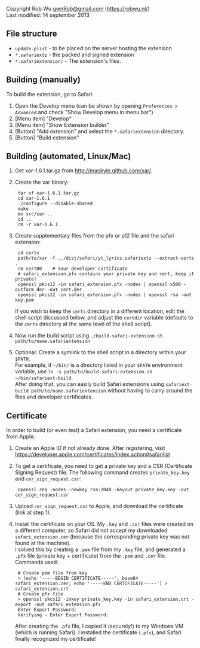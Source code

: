 Copyright Rob Wu <gwnRob@gmail.com> (https://robwu.nl/)  
Last modified: 14 september 2013

## File structure
* `update.plist` - to be placed on the server hosting the extension
* `*.safariextz` - the packed and signed extension
* `*.safariextension/` - The extension's files.

## Building (manually)
To build the extension, go to Safari:

1. Open the Develop menu (can be shown by opening `Preferences > Advanced` and check "Show Develop menu in menu bar")
2. [Menu item] "Develop"
3. [Menu item] "Show Extension builder"
4. [Button] "Add extension" and select the `*.safariextension` directory.
5. [Button] "Build extension"


## Building (automated, Linux/Mac)
1. Get xar-1.6.1.tar.gz from http://mackyle.github.com/xar/.
2. Create the xar binary:

        tar xf xar-1.6.1.tar.gz
        cd xar-1.6.1
        ./configure --disable-shared
        make
        mv src/xar ..
        cd ..
        rm -r xar-1.6.1

3. Create supplementary files from the pfx or p12 file and the safari extension:

        cd certs
        path/to/xar -f ../dist/safari/yt_lyrics.safariextz --extract-certs .
        rm cert00    # Your developer certificate
        # safari_extension.pfx contains your private key and cert, keep it private!
        openssl pkcs12 -in safari_extension.pfx -nodes | openssl x509 -outform der -out cert.der
        openssl pkcs12 -in safari_extension.pfx -nodes | openssl rsa -out key.pem

   If you wish to keep the `certs` directory in a different location, edit the shell script discussed
   below, and adjust the `certdir` variable (defaults to the `certs` directory at the same level of the shell script).

4. Now run the build script using `./build-safari-extension.sh path/to/name.safariextension`
5. Optional: Create a symlink to the shell script in a directory within your `$PATH`.  
   For example, if `~/bin/` is a directory listed in your `$PATH` environment variable, use
   `ln -s path/to/build-safari-extension.sh ~/bin/safariext-build`.  
   After doing that, you can easily build Safari extensions using `safariext-build path/to/name.safariextension`
   without having to carry around the files and developer certificates.


## Certificate
In order to build (or even test) a Safari extension, you need a certificate from Apple.

1. Create an Apple ID if not already done. After registering, visit 
   https://developer.apple.com/certificates/index.action#safarilist
2. To get a certificate, you need to get a private key and a CSR (Certificate Signing Request) file.
   The following command creates `private_key.key` and `cer_sign_request.csr`:

        openssl req -nodes -newkey rsa:2048 -keyout private_key.key -out cer_sign_request.csr
3. Upload `cer_sign_request.csr` to Apple, and download the certificate (link at step 1).
4. Install the certificate on your OS.
   My `.key` and `.csr` files were created on a different computer, so Safari did not accept
   my downloaded `safari_extension.cer` (because the corresponding private key was not found
   at the machine).  
   I solved this by creating a `.pem` file from my `.key` file, and generated a `.pfx` file
   (private key + certificate) from the `.pem` and `.cer` file. Commands used:

        # Create pem file from key
        > (echo '-----BEGIN CERTIFICATE-----'; base64 safari_extension.cer; echo '-----END CERTIFICATE-----') > safari_extension.crt 
        # Create pfx file
        > openssl pkcs12 -inkey private_key.key -in safari_extension.crt -export -out safari_extension.pfx
        Enter Export Password:
        Verifying - Enter Export Password:
    After creating the `.pfx` file, I copied it (securely!) to my Windows VM (which is running Safari).
    I installed the certificate (`.pfx`), and Safari finally recognized my certificate!

